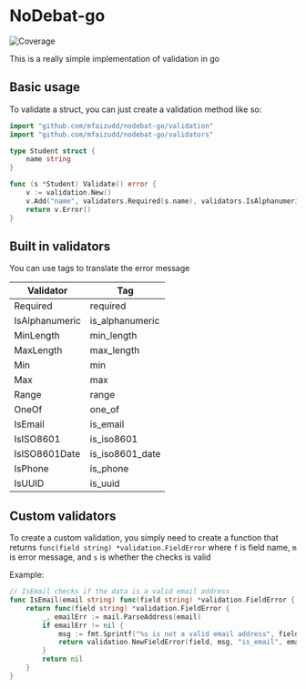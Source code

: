 # NoDebat-go
![Coverage](https://img.shields.io/badge/Coverage-84.4%25-brightgreen)

This is a really simple implementation of validation in go

## Basic usage

To validate a struct, you can just create a validation method like so:
```go
import "github.com/mfaizudd/nodebat-go/validation"
import "github.com/mfaizudd/nodebat-go/validators"

type Student struct {
    name string
}

func (s *Student) Validate() error {
    v := validation.New()
    v.Add("name", validators.Required(s.name), validators.IsAlphanumeric(s.name))
    return v.Error()
}
```

## Built in validators
You can use tags to translate the error message

| Validator      | Tag             |
|----------------|-----------------|
| Required       | required        |
| IsAlphanumeric | is_alphanumeric |
| MinLength      | min_length      |
| MaxLength      | max_length      |
| Min            | min             |
| Max            | max             |
| Range          | range           |
| OneOf          | one_of          |
| IsEmail        | is_email        |
| IsISO8601      | is_iso8601      |
| IsISO8601Date  | is_iso8601_date |
| IsPhone        | is_phone        |
| IsUUID         | is_uuid         |

## Custom validators
To create a custom validation, you simply need to create a function that 
returns `func(field string) *validation.FieldError` where `f` is field name, `m`
is error message, and `s` is whether the checks is valid

Example: 
```go
// IsEmail checks if the data is a valid email address
func IsEmail(email string) func(field string) *validation.FieldError {
	return func(field string) *validation.FieldError {
		_, emailErr := mail.ParseAddress(email)
		if emailErr != nil {
			msg := fmt.Sprintf("%s is not a valid email address", field)
			return validation.NewFieldError(field, msg, "is_email", email)
		}
        return nil
	}
}
```
